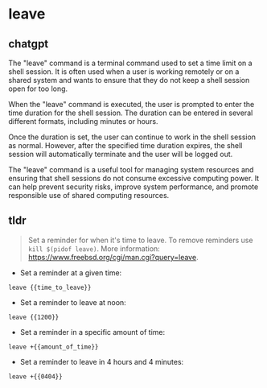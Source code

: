 # leave 
## chatgpt 
The "leave" command is a terminal command used to set a time limit on a shell session. It is often used when a user is working remotely or on a shared system and wants to ensure that they do not keep a shell session open for too long.

When the "leave" command is executed, the user is prompted to enter the time duration for the shell session. The duration can be entered in several different formats, including minutes or hours.

Once the duration is set, the user can continue to work in the shell session as normal. However, after the specified time duration expires, the shell session will automatically terminate and the user will be logged out.

The "leave" command is a useful tool for managing system resources and ensuring that shell sessions do not consume excessive computing power. It can help prevent security risks, improve system performance, and promote responsible use of shared computing resources. 

## tldr 
 
> Set a reminder for when it's time to leave.
> To remove reminders use `kill $(pidof leave)`.
> More information: <https://www.freebsd.org/cgi/man.cgi?query=leave>.

- Set a reminder at a given time:

`leave {{time_to_leave}}`

- Set a reminder to leave at noon:

`leave {{1200}}`

- Set a reminder in a specific amount of time:

`leave +{{amount_of_time}}`

- Set a reminder to leave in 4 hours and 4 minutes:

`leave +{{0404}}`

